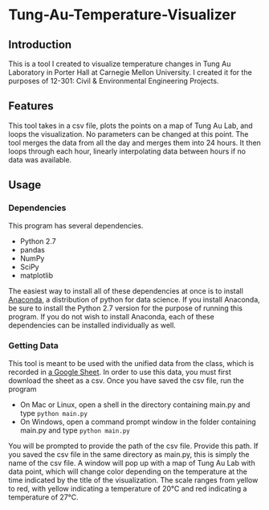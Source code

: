 # Tung-Au-Temperature-Visualizer

## Introduction
This is a tool I created to visualize temperature changes in Tung Au Laboratory in Porter Hall at Carnegie Mellon University. I created it for the purposes of 12-301: Civil & Environmental Engineering Projects.

## Features
This tool takes in a csv file, plots the points on a map of Tung Au Lab, and loops the visualization. No parameters can be changed at this point.
The tool merges the data from all the day and merges them into 24 hours. It then loops through each hour, linearly interpolating data between hours if no data was available.

## Usage
### Dependencies
This program has several dependencies.
+ Python 2.7
+ pandas
+ NumPy
+ SciPy
+ matplotlib

The easiest way to install all of these dependencies at once is to install [Anaconda](https://www.continuum.io/downloads), a distribution of python for data science. If you install Anaconda, be sure to install the Python 2.7 version for the purpose of running this program. If you do not wish to install Anaconda, each of these dependencies can be installed individually as well.

### Getting Data
This tool is meant to be used with the unified data from the class, which is recorded in [a Google Sheet](https://docs.google.com/a/andrew.cmu.edu/spreadsheets/d/1hrspVE9td1pjHLXmYTPeIDspb6e5GqtgCfN1QduVqck/edit?usp=sharing). In order to use this data, you must first download the sheet as a csv.
Once you have saved the csv file, run the program
+ On Mac or Linux, open a shell in the directory containing main.py and type `python main.py`
+ On Windows, open a command prompt window in the folder containing main.py and type `python main.py`

You will be prompted to provide the path of the csv file. Provide this path. If you saved the csv file in the same directory as main.py, this is simply the name of the csv file.
A window will pop up with a map of Tung Au Lab with data point, which will change color depending on the temperature at the time indicated by the title of the visualization. The scale ranges from yellow to red, with yellow indicating a temperature of 20°C and red indicating a temperature of 27°C.

